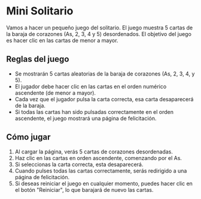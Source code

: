 # Mini Solitario

Vamos a hacer un pequeño juego del solitario. El juego muestra 5 cartas de la baraja de corazones (As, 2, 3, 4 y 5) desordenados. El objetivo del juego es hacer clic en las cartas de menor a mayor.

## Reglas del juego

- Se mostrarán 5 cartas aleatorias de la baraja de corazones (As, 2, 3, 4, y 5).
- El jugador debe hacer clic en las cartas en el orden numérico ascendente (de menor a mayor).
- Cada vez que el jugador pulsa la carta correcta, esa carta desaparecerá de la baraja.
- Si todas las cartas han sido pulsadas correctamente en el orden ascendente, el juego mostrará una página de felicitación.

## Cómo jugar

1. Al cargar la página, verás 5 cartas de corazones desordenadas.
2. Haz clic en las cartas en orden ascendente, comenzando por el As.
3. Si seleccionas la carta correcta, esta desaparecerá.
4. Cuando pulses todas las cartas correctamente, serás redirigido a una página de felicitación.
5. Si deseas reiniciar el juego en cualquier momento, puedes hacer clic en el botón "Reiniciar", lo que barajará de nuevo las cartas.
